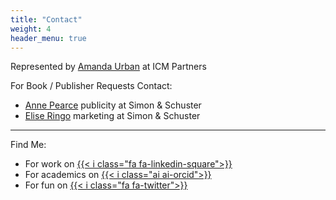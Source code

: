 ```yaml
---
title: "Contact"
weight: 4
header_menu: true
---
```



Represented by [Amanda Urban](mailto:John.Ingold@icmpartners.com) at ICM Partners

For Book / Publisher Requests Contact:
- [Anne Pearce](mailto:anne.pearce@simonandschuster.com) publicity at Simon & Schuster
- [Elise Ringo](mailto:elise.ringo@simonandschuster.com) marketing at Simon & Schuster

---

Find Me:
- For work on [{{< i class="fa fa-linkedin-square">}}](https://linkedin.com/in/joryfleming)
- For academics on [{{< i class="ai ai-orcid">}}](https://orcid.org/0000-0001-5398-4232)
- For fun on [{{< i class="fa fa-twitter">}}](https://twitter.com/joryfleming)
